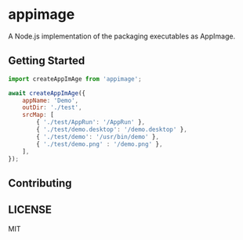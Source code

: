# appimage

A Node.js implementation of the packaging executables as AppImage.

## Getting Started

```js
import createAppImAge from 'appimage'; 

await createAppImAge({
    appName: 'Demo',
    outDir: './test',
    srcMap: [
        { './test/AppRun': '/AppRun' },
        { './test/demo.desktop': '/demo.desktop' },
        { './test/demo': '/usr/bin/demo' },
        { './test/demo.png' : '/demo.png' },
    ],
});
```

## Contributing

## LICENSE

MIT
